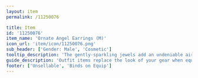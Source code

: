 ```yaml
---
layout: item
permalink: /11250076

title: Item
id: '11250076'
item_name: 'Ornate Angel Earrings (M)'
icon_url: 'item/icon/11250076.png'
sub_header: ['Gender: Male', 'Cosmetic']
tooltip_description: 'The gently-sparkling jewels add an undeniable air of elegance to these earrings. They''re also SUPER pretty!'
guide_description: 'Outfit items replace the look of your gear when equipped.'
footer: ['Unsellable', 'Binds on Equip']
---
```

